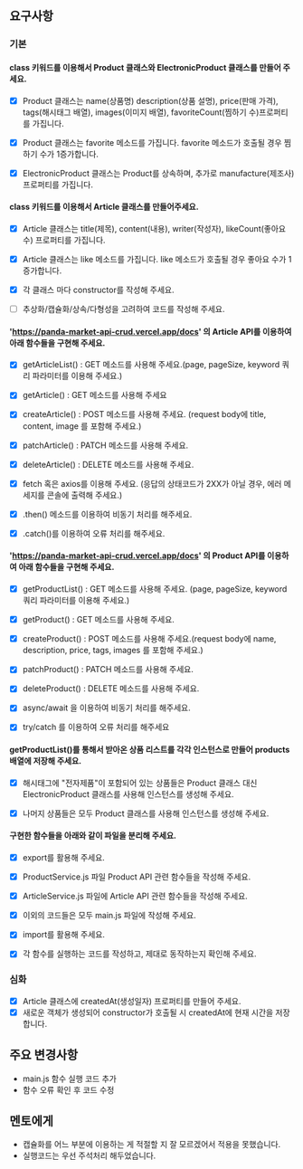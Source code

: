 
## 요구사항

### 기본
 #### class 키워드를 이용해서 Product 클래스와 ElectronicProduct 클래스를 만들어 주세요.
- [x] Product 클래스는 name(상품명) description(상품 설명), price(판매 가격), tags(해시태그 배열), images(이미지 배열), favoriteCount(찜하기 수)프로퍼티를 가집니다.
- [x] Product 클래스는 favorite 메소드를 가집니다. favorite 메소드가 호출될 경우 찜하기 수가 1증가합니다. 
- [x] ElectronicProduct 클래스는 Product를 상속하며, 추가로 manufacture(제조사) 프로퍼티를 가집니다. 


 #### class 키워드를 이용해서 Article 클래스를 만들어주세요.  
- [x] Article 클래스는 title(제목), content(내용), writer(작성자), likeCount(좋아요 수) 프로퍼티를 가집니다.
- [x] Article 클래스는 like 메소드를 가집니다. like 메소드가 호출될 경우 좋아요 수가 1 증가합니다.
- [x] 각 클래스 마다 constructor를 작성해 주세요.
- [ ] 추상화/캡슐화/상속/다형성을 고려하여 코드를 작성해 주세요.


 #### 'https://panda-market-api-crud.vercel.app/docs' 의 Article API를 이용하여 아래 함수들을 구현해 주세요.
- [x] getArticleList() : GET 메소드를 사용해 주세요.(page, pageSize, keyword 쿼리 파라미터를 이용해 주세요.)
- [x] getArticle() : GET 메소드를 사용해 주세요
- [x] createArticle() : POST 메소드를 사용해 주세요. (request body에 title, content, image 를 포함해 주세요.)
- [x] patchArticle() : PATCH 메소드를 사용해 주세요.
- [x] deleteArticle() : DELETE 메소드를 사용해 주세요.
- [x] fetch 혹은 axios를 이용해 주세요. (응답의 상태코드가 2XX가 아닐 경우, 에러 메세지를 콘솔에 출력해 주세요.)
- [x] .then() 메소드를 이용하여 비동기 처리를 해주세요. 
- [x] .catch()를 이용하여 오류 처리를 해주세요. 


 #### 'https://panda-market-api-crud.vercel.app/docs' 의 Product API를 이용하여 아래 함수들을 구현해 주세요.
- [x] getProductList() : GET 메소드를 사용해 주세요. (page, pageSize, keyword 쿼리 파라미터를 이용해 주세요.)
- [x] getProduct() : GET 메소드를 사용해 주세요.
- [x] createProduct() : POST 메소드를 사용해 주세요.(request body에 name, description, price, tags, images 를 포함해 주세요.)
- [x] patchProduct() : PATCH 메소드를 사용해 주세요.
- [x] deleteProduct() : DELETE 메소드를 사용해 주세요.
- [x] async/await 을 이용하여 비동기 처리를 해주세요.
- [x] try/catch 를 이용하여 오류 처리를 해주세요


 #### getProductList()를 통해서 받아온 상품 리스트를 각각 인스턴스로 만들어  products 배열에 저장해 주세요. 
- [x] 해시태그에 "전자제품"이 포함되어 있는 상품들은 Product 클래스 대신 ElectronicProduct 클래스를 사용해 인스턴스를 생성해 주세요.
- [x] 나머지 상품들은 모두 Product 클래스를 사용해 인스턴스를 생성해 주세요.


 #### 구현한 함수들을 아래와 같이 파일을 분리해 주세요.
- [x] export를 활용해 주세요.
- [x] ProductService.js 파일 Product API 관련 함수들을 작성해 주세요.
- [x] ArticleService.js 파일에 Article API 관련 함수들을 작성해 주세요.
- [x] 이외의 코드들은 모두 main.js 파일에 작성해 주세요.
- [x] import를 활용해 주세요. 
- [x] 각 함수를 실행하는 코드를 작성하고, 제대로 동작하는지 확인해 주세요. 


### 심화
- [x] Article 클래스에 createdAt(생성일자) 프로퍼티를 만들어 주세요.
- [x] 새로운 객체가 생성되어 constructor가 호출될 시 createdAt에 현재 시간을 저장합니다.

## 주요 변경사항
- main.js 함수 실행 코드 추가 
- 함수 오류 확인 후 코드 수정 

## 멘토에게
- 캡슐화를 어느 부분에 이용하는 게 적절할 지 잘 모르겠어서 적용을 못했습니다. 
- 실행코드는 우선 주석처리 해두었습니다. 


